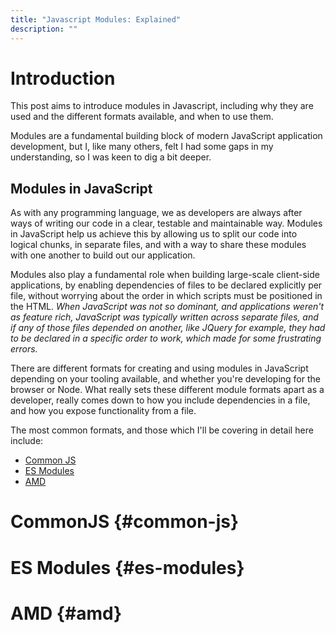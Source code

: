 ```yaml
---
title: "Javascript Modules: Explained"
description: ""
---
```


# Introduction

This post aims to introduce modules in Javascript, including why they are used and the different formats available, and
when to use them.

Modules are a fundamental building block of modern JavaScript application development, but I, like many
others, felt I had some gaps in my understanding, so I was keen to dig a bit deeper.

## Modules in JavaScript

As with any programming language, we as developers are always after ways of writing our code in a clear, testable and
maintainable way. Modules in JavaScript help us achieve this by allowing us to split our code into logical chunks, in
separate files, and with a way to share these modules with one another to build out our application.

Modules also play a fundamental role when building large-scale client-side applications, by enabling dependencies of
files to be declared explicitly per file, without worrying about the order in which scripts must be positioned
in the HTML. *When JavaScript was not so dominant, and applications weren't as feature rich, JavaScript was typically
written across separate files, and if any of those files depended on another, like JQuery for example, they had to be
declared in a specific order to work, which made for some frustrating errors.*

There are different formats for creating and using modules in JavaScript depending on your tooling available, and whether
you're developing for the browser or Node. What really sets these different module formats apart as a developer, really
comes down to how you include dependencies in a file, and how you expose functionality from a file.

The most common formats, and those which I'll be covering in detail here include:
- [Common JS](#common-js)
- [ES Modules](#es-modules)
- [AMD](#amd)

# CommonJS {#common-js}

# ES Modules {#es-modules}

# AMD {#amd}

